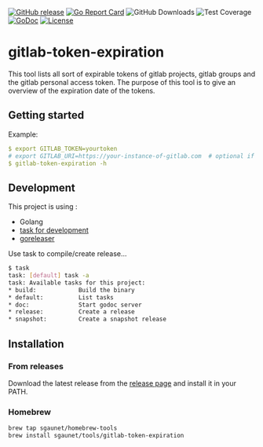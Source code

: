 
[![GitHub release](https://img.shields.io/github/release/sgaunet/gitlab-token-expiration.svg)](https://github.com/sgaunet/gitlab-token-expiration/releases/latest)
[![Go Report Card](https://goreportcard.com/badge/github.com/sgaunet/gitlab-token-expiration)](https://goreportcard.com/report/github.com/sgaunet/gitlab-token-expiration)
![GitHub Downloads](https://img.shields.io/github/downloads/sgaunet/gitlab-token-expiration/total)
![Test Coverage](https://raw.githubusercontent.com/wiki/sgaunet/gitlab-token-expiration/coverage-badge.svg)
[![GoDoc](https://godoc.org/github.com/sgaunet/gitlab-token-expiration?status.svg)](https://godoc.org/github.com/sgaunet/gitlab-token-expiration)
[![License](https://img.shields.io/github/license/sgaunet/gitlab-token-expiration.svg)](LICENSE)

# gitlab-token-expiration

This tool lists all sort of expirable tokens of gitlab projects, gitlab groups and the gitlab personal access token. The purpose of this tool is to give an overview of the expiration date of the tokens.

## Getting started

Example:

```yaml
$ export GITLAB_TOKEN=yourtoken
# export GITLAB_URI=https://your-instance-of-gitlab.com  # optional if you are using another gitlab instance
$ gitlab-token-expiration -h
```

## Development

This project is using :

* Golang
* [task for development](https://taskfile.dev/#/)
* [goreleaser](https://goreleaser.com/)

Use task to compile/create release...

```bash
$ task
task: [default] task -a
task: Available tasks for this project:
* build:            Build the binary
* default:          List tasks
* doc:              Start godoc server
* release:          Create a release
* snapshot:         Create a snapshot release
```

## Installation

### From releases

Download the latest release from the [release page](https://github.com/sgaunet/gitlab-token-expiration/releases) and install it in your PATH.

### Homebrew

```bash
brew tap sgaunet/homebrew-tools
brew install sgaunet/tools/gitlab-token-expiration
```
